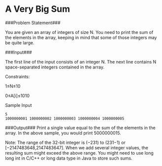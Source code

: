 A Very Big Sum
=============
###Problem Statement###

You are given an array of integers of size N. You need to print the sum of the elements in the array, keeping in mind that some of those integers may be quite large.

###Input###

The first line of the input consists of an integer N. The next line contains N space-separated integers contained in the array.

Constraints:

1≤N≤10 

0≤A[i]≤1010

Sample Input
```
5
1000000001 1000000002 1000000003 1000000004 1000000005
```
###Output###
Print a single value equal to the sum of the elements in the array. In the above sample, you would print 5000000015.

Note: The range of the 32-bit integer is (−231) to (231−1) or [−2147483648,2147483647].
When we add several integer values, the resulting sum might exceed the above range. You might need to use long long int in C/C++ or long data type in Java to store such sums.
